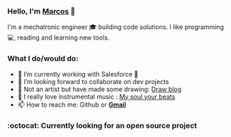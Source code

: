 ### Hello, I'm [Marcos](https://marcos-rojas.github.io/portfolio/) :wave:

I'm a mechatronic engineer :mortar_board: building code solutions. I like programming :computer:, reading and learning new tools.
### What I do/would do:
- 🌱 I’m currently working with Salesforce :rainbow:
- 👯 I’m looking forward to collaborate on dev projects
- :musical_score: Not an artist but have made some drawing: [Draw blog](https://www.youtube.com/watch?v=eJInGGAPZgI)
- :musical_score: I really love instrumental music : [My soul your beats](https://www.youtube.com/watch?v=eJInGGAPZgI)
- 📫 How to reach me: Github or **[Gmail](rojas.marcos@pucp.edu.pe)**
 ### :octocat: Currently looking for an open source project


